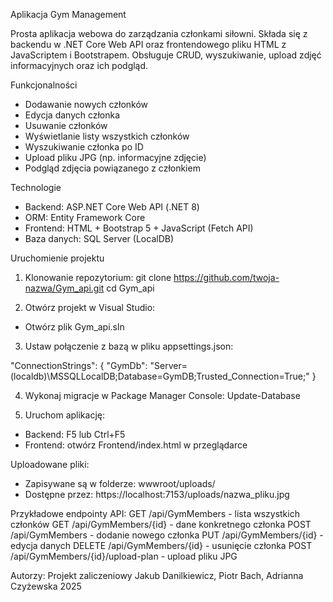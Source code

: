Aplikacja Gym Management

Prosta aplikacja webowa do zarządzania członkami siłowni. Składa się z backendu w .NET Core Web API oraz frontendowego pliku HTML z JavaScriptem i Bootstrapem. Obsługuje CRUD, wyszukiwanie, upload zdjęć informacyjnych oraz ich podgląd.

Funkcjonalności
- Dodawanie nowych członków
- Edycja danych członka
- Usuwanie członków
- Wyświetlanie listy wszystkich członków
- Wyszukiwanie członka po ID
- Upload pliku JPG (np. informacyjne zdjęcie)
- Podgląd zdjęcia powiązanego z członkiem

Technologie
- Backend: ASP.NET Core Web API (.NET 8)
- ORM: Entity Framework Core
- Frontend: HTML + Bootstrap 5 + JavaScript (Fetch API)
- Baza danych: SQL Server (LocalDB)

Uruchomienie projektu

1. Klonowanie repozytorium:
git clone https://github.com/twoja-nazwa/Gym_api.git
cd Gym_api

2. Otwórz projekt w Visual Studio:
- Otwórz plik Gym_api.sln

3. Ustaw połączenie z bazą w pliku appsettings.json:

"ConnectionStrings": {
  "GymDb": "Server=(localdb)\\MSSQLLocalDB;Database=GymDB;Trusted_Connection=True;"
}

4. Wykonaj migracje w Package Manager Console:
Update-Database

5. Uruchom aplikację:
- Backend: F5 lub Ctrl+F5
- Frontend: otwórz Frontend/index.html w przeglądarce

Uploadowane pliki:
- Zapisywane są w folderze: wwwroot/uploads/
- Dostępne przez: https://localhost:7153/uploads/nazwa_pliku.jpg

Przykładowe endpointy API:
GET    /api/GymMembers                   - lista wszystkich członków
GET    /api/GymMembers/{id}              - dane konkretnego członka
POST   /api/GymMembers                   - dodanie nowego członka
PUT    /api/GymMembers/{id}              - edycja danych
DELETE /api/GymMembers/{id}              - usunięcie członka
POST   /api/GymMembers/{id}/upload-plan  - upload pliku JPG

Autorzy:
Projekt zaliczeniowy
Jakub Danilkiewicz, Piotr Bach, Adrianna Czyżewska
2025
